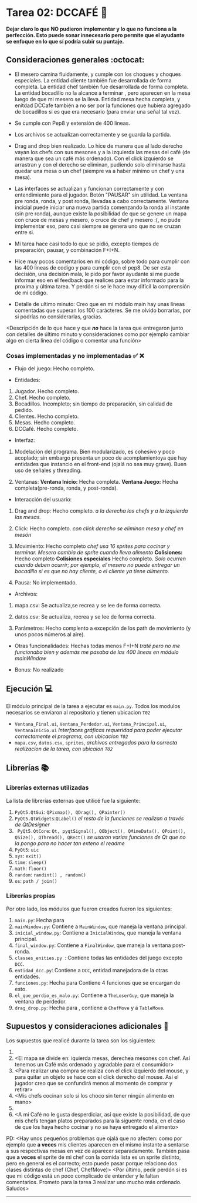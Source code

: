# Tarea 02: DCCAFÉ :school_satchel:


**Dejar claro lo que NO pudieron implementar y lo que no funciona a la perfección. Esto puede sonar innecesario pero permite que el ayudante se enfoque en lo que sí podría subir su puntaje.**

## Consideraciones generales :octocat:

* El mesero camina fluidamente, y cumple con los choques y choques especiales. La entidad cliente también fue desarrollada de forma completa. La entidad chef también fue desarrollada de forma completa. La entidad bocadillo no la alcance a terminar , pero aparecen en la mesa luego de que mi mesero se la lleva. Entidad mesa hecha completa, y enitdad DCCafe también a no ser por la funciones que hubiera agregado de bocadillos si es que era necesario (para enviar una señal tal vez).

* Se cumple con Pep8 y extensión de 400 lineas.

* Los archivos se actualizan correctamente y se guarda la partida.

* Drag and drop bien realizado. Lo hice de manera que al lado derecho vayan los chefs con sus mesones y a la izquierda las mesas del café (de manera que sea un café más ordenado). Con el click izquierdo se arrastran y con el derecho se eliminan, pudiendo solo eliminarse hasta quedar una mesa o un chef (siempre va a haber mínimo un chef y una mesa).

* Las interfaces se actualizan y funcionan correctamente y con entendimiento para el jugador. Botón "PAUSAR" sin utilidad. La ventana pre ronda, ronda, y post ronda, llevadas a cabo correctamente. Ventana incicial puede iniciar una nueva partida comenzando la ronda al instante (sin pre ronda), aunque existe la posibilidad de que se genere un mapa con cruce de mesas y mesero, o cruce de chef y mesero :(, no pude implementar eso, pero casi siempre se genera uno que no se cruzan entre si.

* Mi tarea hace casi todo lo que se pidió, excepto tiempos de preparación, pausar, y combinación F+I+N.

* Hice muy pocos comentarios en mi código, sobre todo para cumplir con las 400 lineas de codigo y para cumplir con el pep8. De ser esta decisión, una decisión mala, le pido por favor ayudante si me puede informar eso en el feedback que realices para estar informado para la proxima y última tarea. Y perdón si se le hace muy difícil la comprensión de mi código.

* Detalle de ultimo minuto: Creo que en mi módulo main hay unas líneas comentadas que superan los 100 carácteres. Se me olvido borrarlas, por si podrías no considerarlas, gracias.

<Descripción de lo que hace y que **_no_** hace la tarea que entregaron junto
con detalles de último minuto y consideraciones como por ejemplo cambiar algo
en cierta línea del código o comentar una función>

### Cosas implementadas y no implementadas :white_check_mark: :x:

* Flujo del juego: Hecho completo.

* Entidades:
1. Jugador. Hecho completo.
2. Chef. Hecho completo.
3. Bocadillos. Incompleto; sin tiempo de preparación, sin calidad de pedido.
4. Clientes. Hecho completo.
5. Mesas. Hecho completo.
6. DCCafé. Hecho completo.

* Interfaz:
1. Modelación del programa. Bien modularizado, es cohesivo y poco acoplado; sin embargo presenta un poco de acomplamientoya que hay entidades que instancio en el front-end (ojalá no sea muy grave). Buen uso de señales y threading.

2. Ventanas:
**Ventana Inicio:** Hecha completa.
**Ventana Juego:** Hecha completa(pre-ronda, ronda, y post-ronda).

* Interacción del usuario:
1. Drag and drop: Hecho completo. *a la derecha los chefs y a la izquierda las mesas.*

2. Click: Hecho completo. *con click derecho se eliminan mesa y chef en mesón*

3. Movimiento: Hecho completo *chef usa 16 sprites para cocinar y terminar. Mesero cambia de sprite cuando lleva alimento*
**Colisiones:** Hecho completo
**Colisiones especiales** Hecho completo. *Solo ocurren cuando deben ocurrir; por ejemplo, el mesero no puede entregar un bocadillo si es que no hay cliente, o el cliente ya tiene alimento.*

4. Pausa: No implementado.

* Archivos:
1. mapa.csv: Se actualiza,se recrea y se lee de forma correcta.

2. datos.csv: Se actualiza, recrea y se lee de forma correcta.

3. Parámetros: Hecho complento a excepción de los path de movimiento (y unos pocos números al aire).

* Otras funcionalidades: Hechas todas menos F+I+N *traté pero no me funcionaba bien y además me pasaba de las 400 líneas en módulo mainWindow*

* Bonus: No realizado

## Ejecución :computer:
El módulo principal de la tarea a ejecutar es  ```main.py```. Todos los modulos necesarios se enviaron al repositorio y tienen ubicacion ```T02```
* ```Ventana_Final.ui```, ```Ventana_Perdedor.ui```, ```Ventana_Principal.ui```, ```VentanaInicio.ui``` *Interfaces gráficas requeridad para poder ejecutar correctamente el programa, con ubicacion ```T02```*
* ```mapa.csv```, ```datos.csv```, ```sprites```, *archivos entregados para la correcta realizacion de la tarea, con ubicaion ```T02```*

## Librerías :books:
### Librerías externas utilizadas
La lista de librerías externas que utilicé fue la siguiente:

1. ```PyQt5.QtGui```: ```QPixmap(), QDrag(), QPainter()```
2. ```PyQt5.QtWidgets```:```QLabel()``` *el resto de la funciones se realizan a través de QtDesigner*
3.  ``` PyQt5.QtCore```: ```Qt, pyqtSignal(), QObject(), QMimeData(), QPoint(), QSize(), QThread(), QRect()``` *se usaron varias funciones de Qt que no la pongo para no hacer tan exteno el readme*
4.  ```PyQt5```:  ```uic```
5.  ```sys```: ```exit()```
6.  ```time```: ```sleep()```
7. ```math```: ```floor()```
8. ```random```: ```randint() , random()```
9. ```os```: ```path / join()```


### Librerías propias
Por otro lado, los módulos que fueron creados fueron los siguientes:

1. ```main.py```: Hecha para <correr el juego.>
2. ```mainWindow.py```: Contiene a ```MainWindow```, que maneja la ventana principal.
3. ```inicial_window.py```: Contiene a ```InicialWindow```, que maneja la ventana principal.
4. ```final_window.py```: Contiene a ```FinalWindow```, que maneja la ventana post-ronda.
5. ```classes_enities.py ```: Contiene todas las entidades del juego excepto ```DCC```.
6. ```entidad_dcc.py```: Contiene a ```DCC```, entidad manejadora de la otras entidades.
7. ```funciones.py```: Hecha para <actualizar y leer los mapas.> Contiene 4 funciones que se encargan de esto.
8. ```el_que_perdio_es_malo.py```: Contiene a ```TheLoserGuy```, que maneja la ventana de perdedor.
9. ```drag_drop.py```: Hecha para <llevar a cabo el drag an drop>, contiene a ```ChefMove``` y a ```TableMove```.

## Supuestos y consideraciones adicionales :thinking: 
Los supuestos que realicé durante la tarea son los siguientes:

1. <El dinero en la interfaz aumenta al instante luego de que el cliente haya recibido su bocadillo y se haya retirado. Esto debido a que mis clientes son respetuosos y siempre pagan su alimento> 
2. <El mapa se divide en: iquierda mesas, derechea mesones con chef. Así tenemos un Café más ordenado y agradable para el consumidor>
3. <Para realizar una compra se realiza con el click izquierdo del mouse, y para quitar un objeto se hace con el click derecho del mouse. Así el jugador creo que se confundirá menos al momento de comprar y retirar>
4. <Mis chefs cocinan solo si los choco sin tener ningún alimento en mano>
5. <Solo puedo entregar bocadillo si es que mi cliente no ha recibido alguno>
6. <A mi Café no le gusta desperdiciar, así que existe la posibilidad, de que mis chefs tengan platos preparados para la siguente ronda, en el caso de que los haya hecho cocinar y no se haya entregado el alimento>


PD: <Hay unos pequeños problemas que ojalá que no afecten: como por ejemplo que **a veces** mis clientes aparecen en el mismo instante a sentarse a sus respectivas mesas en vez de aparecer separadamente. También pasa que **a veces** el sprite de mi chef con la comida lista es un sprite distinto, pero en general es el correcto; esto puede pasar porque relaciono dos clases distintas de chef (Chef, ChefMove)>
<Por último, pedir perdón si es que mi código está un poco complicado de entender y le faltan comentarios. Prometo para la tarea 3 realizar uno mucho más ordenado. Saludos>


-------



